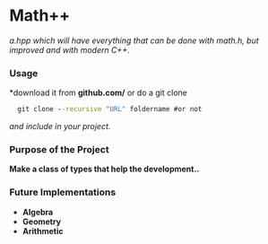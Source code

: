 # Math++
*a.hpp which will have everything that can be done with math.h, but improved and with modern C++*.
### Usage
*download it from **github.com/** or do a git clone 

```bat
  git clone --recursive "URL" foldername #or not 
```
*and include in your project.*
### Purpose of the Project
**Make a class of types that help the development..**
### Future Implementations
-  **Algebra**
- **Geometry**
- **Arithmetic**